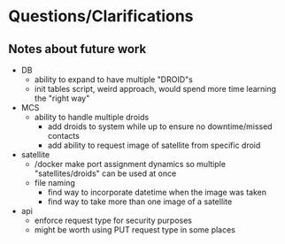 # Questions/Clarifications

## Notes about future work

- DB
    - ability to expand to have multiple "DROID"s
    - init tables script, weird approach, would spend more time learning the "right way"
- MCS
    - ability to handle multiple droids
        - add droids to system while up to ensure no downtime/missed contacts
        - add ability to request image of satellite from specific droid
- satellite
    - /docker make port assignment dynamics so multiple "satellites/droids" can be used at once
    - file naming
        - find way to incorporate datetime when the image was taken
        - find way to take more than one image of a satellite
- api
    - enforce request type for security purposes
    - might be worth using PUT request type in some places
